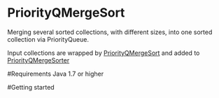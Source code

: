 # PriorityQMergeSort

Merging several sorted collections, with different sizes, into one sorted collection via PriorityQueue.

Input collections are wrapped by [PriorityQMergeSort](src/org/petka/sort/PriorityQMergeSort.java) and added to
[PriorityQMergeSorter](src/org/petka/sort/PriorityQMergeSorter.java)


#Requirements
Java 1.7 or higher

#Getting started
